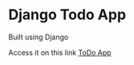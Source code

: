 # Django Todo App

Built using Django

Access it on this link [ToDo App](https://todo1414.herokuapp.com/)
